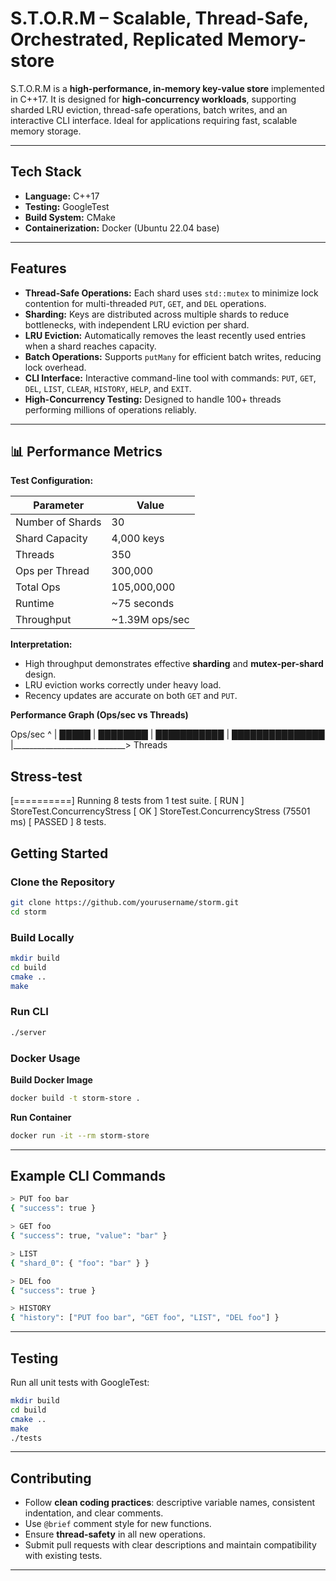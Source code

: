 # S.T.O.R.M – Scalable, Thread-Safe, Orchestrated, Replicated Memory-store

S.T.O.R.M is a **high-performance, in-memory key-value store** implemented in C++17. It is designed for **high-concurrency workloads**, supporting sharded LRU eviction, thread-safe operations, batch writes, and an interactive CLI interface. Ideal for applications requiring fast, scalable memory storage.

---

## Tech Stack

- **Language:** C++17  
- **Testing:** GoogleTest  
- **Build System:** CMake  
- **Containerization:** Docker (Ubuntu 22.04 base)

---

## Features

- **Thread-Safe Operations:** Each shard uses `std::mutex` to minimize lock contention for multi-threaded `PUT`, `GET`, and `DEL` operations.  
- **Sharding:** Keys are distributed across multiple shards to reduce bottlenecks, with independent LRU eviction per shard.  
- **LRU Eviction:** Automatically removes the least recently used entries when a shard reaches capacity.  
- **Batch Operations:** Supports `putMany` for efficient batch writes, reducing lock overhead.  
- **CLI Interface:** Interactive command-line tool with commands: `PUT`, `GET`, `DEL`, `LIST`, `CLEAR`, `HISTORY`, `HELP`, and `EXIT`.  
- **High-Concurrency Testing:** Designed to handle 100+ threads performing millions of operations reliably.

---


## 📊 Performance Metrics

**Test Configuration:**

| Parameter | Value |
|-----------|-------|
| Number of Shards | 30 |
| Shard Capacity | 4,000 keys |
| Threads | 350 |
| Ops per Thread | 300,000 |
| Total Ops | 105,000,000 |
| Runtime | ~75 seconds |
| Throughput | ~1.39M ops/sec |

**Interpretation:**

- High throughput demonstrates effective **sharding** and **mutex-per-shard** design.  
- LRU eviction works correctly under heavy load.  
- Recency updates are accurate on both `GET` and `PUT`.

**Performance Graph (Ops/sec vs Threads)**

Ops/sec
^
|               █████
|            ████████
|         ███████████
|      ███████████████
|____________________________> Threads

## Stress-test

[==========] Running 8 tests from 1 test suite.
[ RUN      ] StoreTest.ConcurrencyStress
[       OK ] StoreTest.ConcurrencyStress (75501 ms)
[  PASSED  ] 8 tests.


## Getting Started

### Clone the Repository

```bash
git clone https://github.com/yourusername/storm.git
cd storm
```

### Build Locally

```bash
mkdir build
cd build
cmake ..
make
```

### Run CLI

```bash
./server
```

### Docker Usage

**Build Docker Image**

```bash
docker build -t storm-store .
```

**Run Container**

```bash
docker run -it --rm storm-store
```

---

## Example CLI Commands

```bash
> PUT foo bar
{ "success": true }

> GET foo
{ "success": true, "value": "bar" }

> LIST
{ "shard_0": { "foo": "bar" } }

> DEL foo
{ "success": true }

> HISTORY
{ "history": ["PUT foo bar", "GET foo", "LIST", "DEL foo"] }
```

---

## Testing

Run all unit tests with GoogleTest:

```bash
mkdir build
cd build
cmake ..
make
./tests
```

---

## Contributing

- Follow **clean coding practices**: descriptive variable names, consistent indentation, and clear comments.  
- Use `@brief` comment style for new functions.  
- Ensure **thread-safety** in all new operations.  
- Submit pull requests with clear descriptions and maintain compatibility with existing tests.

---

```
